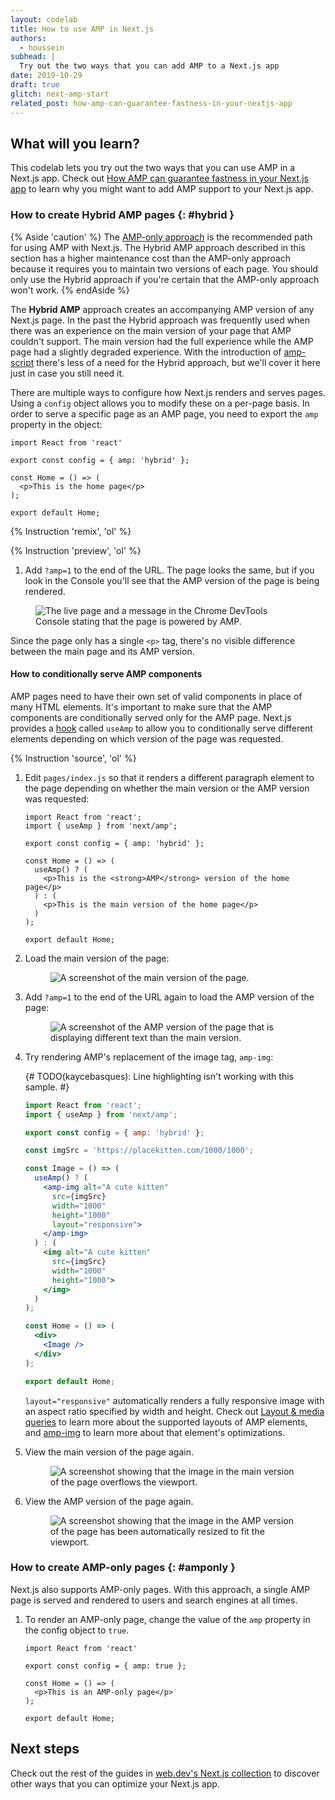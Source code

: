 ```yaml
---
layout: codelab
title: How to use AMP in Next.js
authors:
  - houssein
subhead: |
  Try out the two ways that you can add AMP to a Next.js app
date: 2019-10-29
draft: true
glitch: next-amp-start
related_post: how-amp-can-guarantee-fastness-in-your-nextjs-app
---
```


## What will you learn?

This codelab lets you try out the two ways that you can use AMP in a Next.js app.
Check out [How AMP can guarantee fastness in your Next.js app][guidance] to learn why you
might want to add AMP support to your Next.js app.

### How to create Hybrid AMP pages {: #hybrid }

{% Aside 'caution' %}
  The [AMP-only approach](#amponly) is the recommended path for using AMP with Next.js. The
  Hybrid AMP approach described in this section has a higher maintenance cost than the AMP-only
  approach because it requires you to maintain two versions of each page. You should only use the
  Hybrid approach if you're certain that the AMP-only approach won't work.
{% endAside %}

The **Hybrid AMP** approach creates an accompanying AMP version of any Next.js page. In the past
the Hybrid approach was frequently used when there was an experience on the main version of your
page that AMP couldn't support. The main version had the full experience while the AMP page had
a slightly degraded experience. With the introduction of [amp-script] there's less of a need
for the Hybrid approach, but we'll cover it here just in case you still need it.

There are multiple ways to configure how Next.js renders and serves pages. Using a `config`
object allows you to modify these on a per-page basis. In order to serve a specific page as
an AMP page, you need to export the `amp` property in the object:

```jsx/2
import React from 'react'

export const config = { amp: 'hybrid' };

const Home = () => (
  <p>This is the home page</p>
);
  
export default Home;
```

{% Instruction 'remix', 'ol' %}

{% Instruction 'preview', 'ol' %}

1. Add `?amp=1` to the end of the URL. The page looks the same, but if you look in the
   Console you'll see that the AMP version of the page is being rendered.

<figure class="w-figure">
  <img src="hybrid.png" class="w-screenshot-filled"
       alt="The live page and a message in the Chrome DevTools Console stating that the page is 
            powered by AMP.">
</figure>

Since the page only has a single `<p>` tag, there's no visible difference between the
main page and its AMP version. 

#### How to conditionally serve AMP components

AMP pages need to have their own set of valid components in place of many HTML elements. It's
important to make sure that the AMP components are conditionally served only for the AMP page.
Next.js provides a [hook] called `useAmp` to allow you to conditionally serve different elements
depending on which version of the page was requested.

{% Instruction 'source', 'ol' %}

1. Edit `pages/index.js` so that it renders a different paragraph element to the page depending on whether
   the main version or the AMP version was requested:

   ```jsx/1,5-11
   import React from 'react';
   import { useAmp } from 'next/amp';

   export const config = { amp: 'hybrid' };

   const Home = () => (
     useAmp() ? (
       <p>This is the <strong>AMP</strong> version of the home page</p>
     ) : (
       <p>This is the main version of the home page</p>
     )
   );

   export default Home;
   ```

1. Load the main version of the page:

   <figure class="w-figure">
     <img src="main.png" class="w-screenshot-filled"
          alt="A screenshot of the main version of the page.">
   </figure>

1. Add `?amp=1` to the end of the URL again to load the AMP version of the page:

   <figure class="w-figure">
     <img src="amp.png" class="w-screenshot-filled"
          alt="A screenshot of the AMP version of the page that is displaying different text
               than the main version.">
   </figure>

1. Try rendering AMP's replacement of the image tag, `amp-img`:

   {# TODO(kaycebasques): Line highlighting isn't working with this sample. #}

   ```jsx
   import React from 'react';
   import { useAmp } from 'next/amp';

   export const config = { amp: 'hybrid' };

   const imgSrc = 'https://placekitten.com/1000/1000';

   const Image = () => (
     useAmp() ? (
       <amp-img alt="A cute kitten"
         src={imgSrc}
         width="1000"
         height="1000"
         layout="responsive">
       </amp-img>
     ) : (
       <img alt="A cute kitten"
         src={imgSrc}
         width="1000"
         height="1000">
       </img>
     )
   );

   const Home = () => (
     <div>
       <Image />
     </div>
   );

   export default Home;
   ```

   `layout="responsive"` automatically renders a fully responsive image with an aspect ratio
   specified by width and height. Check out [Layout & media queries][layout] to learn more about
   the supported layouts of AMP elements, and [amp-img] to learn more about that element's
   optimizations.
    
1. View the main version of the page again.

   <figure class="w-figure">
     <img src="mainimg.png" class="w-screenshot-filled"
          alt="A screenshot showing that the image in the main version of the
               page overflows the viewport.">
   </figure>

1. View the AMP version of the page again.

   <figure class="w-figure">
     <img src="ampimg.png" class="w-screenshot-filled"
          alt="A screenshot showing that the image in the AMP version of the page has been
               automatically resized to fit the viewport.">
   </figure>

### How to create AMP-only pages {: #amponly }

Next.js also supports AMP-only pages. With this approach, a single AMP page is served and rendered
to users and search engines at all times.

1. To render an AMP-only page, change the value of the `amp` property in the config object to `true`.

   ```jsx/2
   import React from 'react'

   export const config = { amp: true };

   const Home = () => (
     <p>This is an AMP-only page</p>
   );
     
   export default Home;
   ```

## Next steps

Check out the rest of the guides in [web.dev's Next.js collection][collection] to discover
other ways that you can optimize your Next.js app.

[guidance]: /how-amp-can-guarantee-fastness-in-your-nextjs-app
[layout]: https://amp.dev/documentation/guides-and-tutorials/develop/style_and_layout/control_layout/
[collection]: /react#nextjs
[hook]: https://reactjs.org/docs/hooks-overview.html
[layout]: https://amp.dev/documentation/guides-and-tutorials/develop/style_and_layout/control_layout/
[amp-img]: https://amp.dev/documentation/examples/components/amp-img/
[amp-script]: https://amp.dev/documentation/components/amp-script/